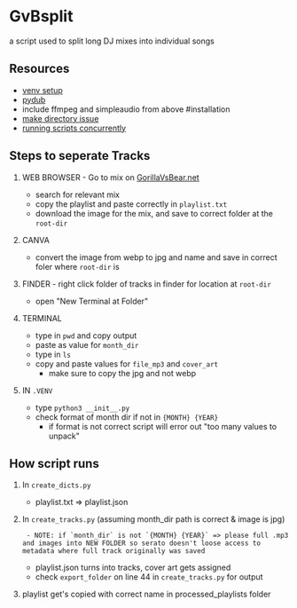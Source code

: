 # GvBsplit
a script used to split long DJ mixes into individual songs

## Resources
- [venv setup](https://stackoverflow.com/questions/43069780/how-to-create-virtual-env-with-python-3)
- [pydub](https://github.com/jiaaro/pydub)
- include ffmpeg and simpleaudio from above #installation
- [make directory issue](https://stackoverflow.com/questions/61286301/pydub-cant-save-file-in-a-different-directory-properly)
- [running scripts concurrently](https://stackoverflow.com/questions/53865580/run-multiple-python-file-concurrently)

## Steps to seperate Tracks

1. WEB BROWSER - Go to mix on [GorillaVsBear.net](https://www.gorillavsbear.net/)
    - search for relevant mix
    - copy the playlist and paste correctly in `playlist.txt`
    - download the image for the mix, and save to correct folder at the `root-dir`
2. CANVA
    - convert the image from webp to jpg and name and save in correct foler where `root-dir` is
3. FINDER - right click folder of tracks in finder for location at `root-dir`
    - open "New Terminal at Folder"
4. TERMINAL
    - type in `pwd` and copy output
    - paste as value for `month_dir`
    - type in `ls`
    - copy and paste values for `file_mp3` and `cover_art`
        - make sure to copy the jpg and not webp

5. IN `.VENV`
    - type `python3 __init__.py`
    - check format of month dir if not in `{MONTH} {YEAR}`
        - if format is not correct script will error out "too many values to unpack"

## How script runs

1. In `create_dicts.py` 
    - playlist.txt => playlist.json 
2. In `create_tracks.py` (assuming month_dir path is correct & image is jpg)

        - NOTE: if `month_dir` is not `{MONTH} {YEAR}` => please full .mp3 and images into NEW FOLDER so serato doesn't loose access to metadata where full track originally was saved

    - playlist.json turns into tracks, cover art gets assigned
    - check `export_folder` on line 44 in `create_tracks.py` for output
3. playlist get's copied with correct name in processed_playlists folder
